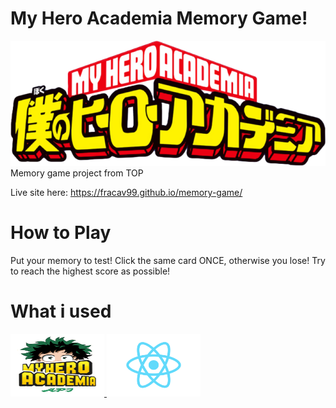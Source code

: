 # My Hero Academia Memory Game!
<img src="/src/images/Boku_no_Hero_Academia_Logo.png" width="100%" height="200px"/>
Memory game project from TOP

Live site here: https://fracav99.github.io/memory-game/

# How to Play
Put your memory to test! Click the same card ONCE, otherwise you lose! Try to reach the highest score as possible!

# What i used
<div>
  <a href="https://myheroacademiaapi.com/">
    <img src="/src/images/my-hero-api.png" width="150" height="100" />
  </a>
  <a href="https://reactjs.org/">
    <img src="/src/images/react-logo.png" width="150" height="100" />
  </a>
</div>
